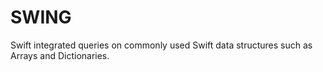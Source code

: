 # SWING
Swift integrated queries on commonly used Swift data structures such as Arrays and Dictionaries.
